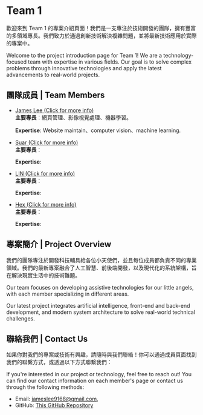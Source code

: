 # Team 1

歡迎來到 Team 1 的專案介紹頁面！我們是一支專注於技術開發的團隊，擁有豐富的多領域專長。我們致力於通過創新技術解決複雜問題，並將最新技術應用於實際的專案中。

Welcome to the project introduction page for Team 1! We are a technology-focused team with expertise in various fields. Our goal is to solve complex problems through innovative technologies and apply the latest advancements to real-world projects.

## 團隊成員 | Team Members

- [James Lee (Click for more info)](JamesLee.md)  
  **主要專長**：網頁管理、影像視覺處理、機器學習。 

  **Expertise**: Website maintain、computer vision、machine learning.

- [Suar (Click for more info)](Suar.md)  
  **主要專長**：

  **Expertise**: 

- [LIN (Click for more info)](Lin.md)  
  **主要專長**：

  **Expertise**:


- [Hex (Click for more info)](Hex.md)  
  **主要專長**： 

  **Expertise**:

## 專案簡介 | Project Overview

我們的團隊專注於開發科技輔具給各位小天使們，並且每位成員都負責不同的專業領域。我們的最新專案融合了人工智慧、前後端開發，以及現代化的系統架構，旨在解決現實生活中的技術難題。

Our team focuses on developing assistive technologies for our little angels, with each member specializing in different areas. 

Our latest project integrates artificial intelligence, front-end and back-end development, and modern system architecture to solve real-world technical challenges.

## 聯絡我們 | Contact Us

如果你對我們的專案或技術有興趣，請隨時與我們聯絡！你可以通過成員頁面找到我們的聯繫方式，或透過以下方式聯繫我們：

If you're interested in our project or technology, feel free to reach out! You can find our contact information on each member's page or contact us through the following methods:

- Email: jameslee9168@gmail.com, 
- GitHub: [This GitHub Repository](https://github.com/jinchunglee/Team1.github.io)
